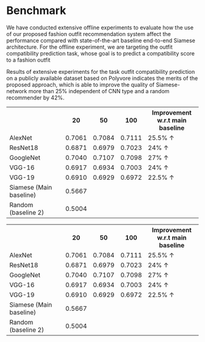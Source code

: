 # Benchmark
 We have conducted extensive offline experiments to evaluate how the use of our proposed fashion outfit recommendation system affect the performance compared with state-of-the-art baseline end-to-end Siamese architecture. For the offline experiment, we are targeting the outfit compatibility prediction task, whose goal is to predict a compatibility score to a fashion outfit 
 
 Results of extensive experiments for the task outfit compatibility prediction on a publicly available dataset based on Polyvore indicates the merits of the proposed approach, which is able to improve the quality of Siamese-network more than 25\% independent of CNN type and a random recommender by 42\%.

<table>
  <tr>
    <th></th>
    <th>20</th>
    <th>50</th>
    <th>100</th>
    <th>Improvement<br>w.r.t main baseline</th>
  </tr>
  <tr>
    <td>AlexNet</td>
    <td>0.7061</td>
    <td>0.7084</td>
    <td>0.7111</td>
    <td>25.5% ↑</td>
  </tr>
  <tr>
    <td>ResNet18</td>
    <td>0.6871</td>
    <td>0.6979</td>
    <td>0.7023</td>
    <td>24% ↑</td>
  </tr>
  <tr>
    <td>GoogleNet</td>
    <td>0.7040</td>
    <td>0.7107</td>
    <td>0.7098</td>
    <td>27% ↑</td>
  </tr>
  <tr>
    <td>VGG-16</td>
    <td>0.6917</td>
    <td>0.6934</td>
    <td>0.7003</td>
    <td>24% ↑</td>
  </tr>
  <tr>
    <td>VGG-19</td>
    <td>0.6910</td>
    <td>0.6929</td>
    <td>0.6972</td>
    <td>22.5% ↑</td>
  </tr>
  <tr>
    <td>Siamese (Main baseline)</td>
    <td colspan="3">0.5667</td>
    <td></td>
  </tr>
  <tr>
    <td>Random (baseline 2)</td>
    <td colspan="3">0.5004</td>
    <td></td>
  </tr>
</table><table>
  <tr>
    <th></th>
    <th>20</th>
    <th>50</th>
    <th>100</th>
    <th>Improvement<br>w.r.t main baseline</th>
  </tr>
  <tr>
    <td>AlexNet</td>
    <td>0.7061</td>
    <td>0.7084</td>
    <td>0.7111</td>
    <td>25.5% ↑</td>
  </tr>
  <tr>
    <td>ResNet18</td>
    <td>0.6871</td>
    <td>0.6979</td>
    <td>0.7023</td>
    <td>24% ↑</td>
  </tr>
  <tr>
    <td>GoogleNet</td>
    <td>0.7040</td>
    <td>0.7107</td>
    <td>0.7098</td>
    <td>27% ↑</td>
  </tr>
  <tr>
    <td>VGG-16</td>
    <td>0.6917</td>
    <td>0.6934</td>
    <td>0.7003</td>
    <td>24% ↑</td>
  </tr>
  <tr>
    <td>VGG-19</td>
    <td>0.6910</td>
    <td>0.6929</td>
    <td>0.6972</td>
    <td>22.5% ↑</td>
  </tr>
  <tr>
    <td>Siamese (Main baseline)</td>
    <td colspan="3">0.5667</td>
    <td></td>
  </tr>
  <tr>
    <td>Random (baseline 2)</td>
    <td colspan="3">0.5004</td>
    <td></td>
  </tr>
</table>
